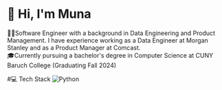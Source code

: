 # 👋 Hi, I'm Muna
👩‍💻Software Engineer with a background in Data Engineering and Product Management. I have experience working as a Data Engineer at Morgan Stanley and as a Product Manager at Comcast. </br>
🎓Currently pursuing a bachelor's degree in Computer Science at CUNY Baruch College (Graduating Fall 2024) </br>

#💻 Tech Stack
![Python](https://img.shields.io/badge/python-3670A0?style=for-the-badge&logo=python&logoColor=ffdd54)
